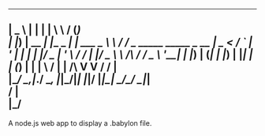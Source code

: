  ____        _           _         __      ___                        
 |  _ \      | |         | |        \ \    / (_)                       
 | |_) | __ _| |__  _   _| | ___  _ _\ \  / / _  _____      _____ _ __ 
 |  _ < / _` | '_ \| | | | |/ _ \| '_ \ \/ / | |/ _ \ \ /\ / / _ \ '__|
 | |_) | (_| | |_) | |_| | | (_) | | | \  /  | |  __/\ V  V /  __/ |   
 |____/ \__,_|_.__/ \__, |_|\___/|_| |_|\/   |_|\___| \_/\_/ \___|_|   
                     __/ |                                             
                    |___/                                              
-------------------------------------------------------------------------

A node.js web app to display a .babylon file.
